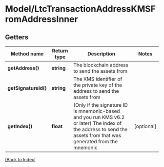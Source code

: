 # Model/LtcTransactionAddressKMSFromAddressInner

## Getters

Method name | Return type | Description | Notes
------------ | ------------- | ------------- | -------------
**getAddress()** | **string** | The blockchain address to send the assets from |
**getSignatureId()** | **string** | The KMS identifier of the private key of the address to send the assets from |
**getIndex()** | **float** | (Only if the signature ID is mnemonic-based and you run KMS v6.2 or later) The index of the address to send the assets from that was generated from the mnemonic | [optional]

[[Back to Index]](../index.md)
